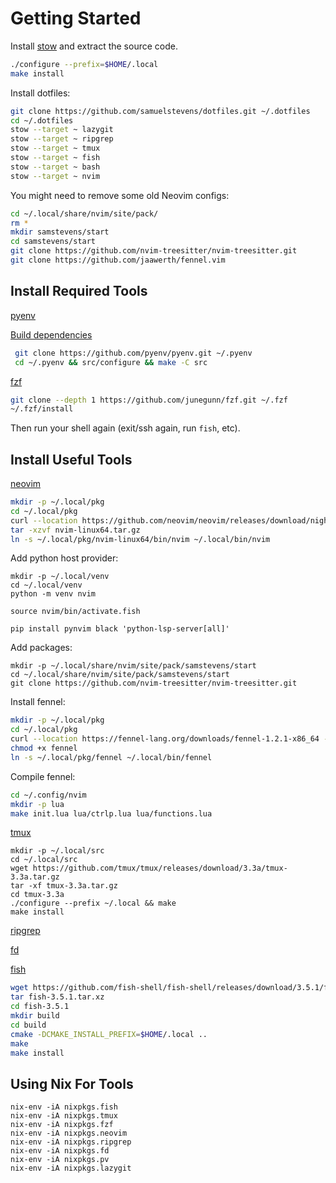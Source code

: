 # Getting Started

Install [stow](https://ftp.gnu.org/gnu/stow/) and extract the source code.

```sh
./configure --prefix=$HOME/.local
make install
```

Install dotfiles:

```sh
git clone https://github.com/samuelstevens/dotfiles.git ~/.dotfiles
cd ~/.dotfiles
stow --target ~ lazygit
stow --target ~ ripgrep
stow --target ~ tmux
stow --target ~ fish
stow --target ~ bash
stow --target ~ nvim
```

You might need to remove some old Neovim configs:

```sh
cd ~/.local/share/nvim/site/pack/
rm *
mkdir samstevens/start
cd samstevens/start
git clone https://github.com/nvim-treesitter/nvim-treesitter.git
git clone https://github.com/jaawerth/fennel.vim
```

## Install Required Tools

[pyenv](https://github.com/pyenv/pyenv#basic-github-checkout)

[Build dependencies](https://github.com/pyenv/pyenv/wiki#suggested-build-environment)

```sh
 git clone https://github.com/pyenv/pyenv.git ~/.pyenv
 cd ~/.pyenv && src/configure && make -C src
```

[fzf](https://github.com/junegunn/fzf#using-git)

```sh
git clone --depth 1 https://github.com/junegunn/fzf.git ~/.fzf
~/.fzf/install
```

Then run your shell again (exit/ssh again, run `fish`, etc).

## Install Useful Tools

[neovim](https://github.com/neovim/neovim/releases/)

```sh
mkdir -p ~/.local/pkg
cd ~/.local/pkg
curl --location https://github.com/neovim/neovim/releases/download/nightly/nvim-linux64.tar.gz -o nvim-linux64.tar.gz
tar -xzvf nvim-linux64.tar.gz
ln -s ~/.local/pkg/nvim-linux64/bin/nvim ~/.local/bin/nvim
```

Add python host provider:

```
mkdir -p ~/.local/venv
cd ~/.local/venv
python -m venv nvim

source nvim/bin/activate.fish

pip install pynvim black 'python-lsp-server[all]'
```

Add packages:

```
mkdir -p ~/.local/share/nvim/site/pack/samstevens/start
cd ~/.local/share/nvim/site/pack/samstevens/start
git clone https://github.com/nvim-treesitter/nvim-treesitter.git
```

Install fennel:

```sh
mkdir -p ~/.local/pkg
cd ~/.local/pkg
curl --location https://fennel-lang.org/downloads/fennel-1.2.1-x86_64 -o fennel
chmod +x fennel
ln -s ~/.local/pkg/fennel ~/.local/bin/fennel
```

Compile fennel:

```sh
cd ~/.config/nvim
mkdir -p lua
make init.lua lua/ctrlp.lua lua/functions.lua
```

[tmux](https://github.com/tmux/tmux/wiki/Installing#installing-tmux)

```
mkdir -p ~/.local/src
cd ~/.local/src
wget https://github.com/tmux/tmux/releases/download/3.3a/tmux-3.3a.tar.gz
tar -xf tmux-3.3a.tar.gz
cd tmux-3.3a
./configure --prefix ~/.local && make
make install
```

[ripgrep](https://github.com/BurntSushi/ripgrep/releases/tag/13.0.0)

[fd](https://github.com/sharkdp/fd/releases/tag/v8.4.0)

[fish](https://fishshell.com)

```sh
wget https://github.com/fish-shell/fish-shell/releases/download/3.5.1/fish-3.5.1.tar.xz 
tar fish-3.5.1.tar.xz
cd fish-3.5.1
mkdir build
cd build
cmake -DCMAKE_INSTALL_PREFIX=$HOME/.local ..
make
make install
```

## Using Nix For Tools

```
nix-env -iA nixpkgs.fish
nix-env -iA nixpkgs.tmux
nix-env -iA nixpkgs.fzf
nix-env -iA nixpkgs.neovim
nix-env -iA nixpkgs.ripgrep
nix-env -iA nixpkgs.fd
nix-env -iA nixpkgs.pv
nix-env -iA nixpkgs.lazygit
```
